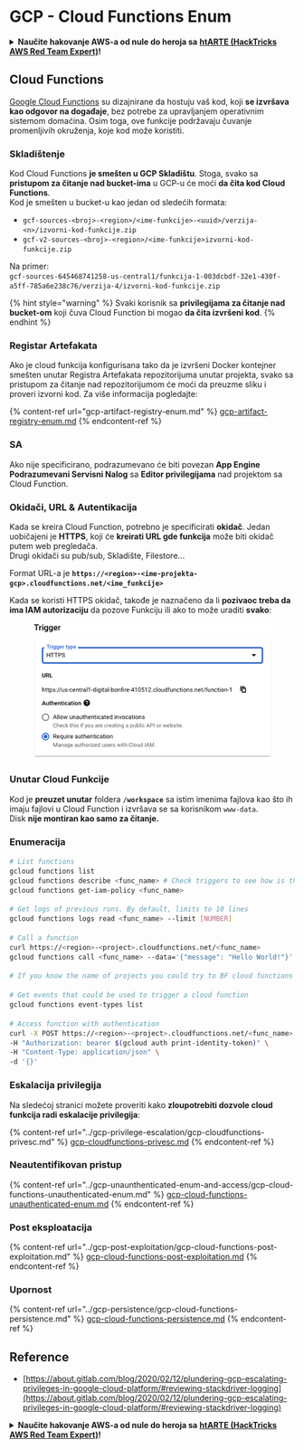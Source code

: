 # GCP - Cloud Functions Enum

<details>

<summary><strong>Naučite hakovanje AWS-a od nule do heroja sa</strong> <a href="https://training.hacktricks.xyz/courses/arte"><strong>htARTE (HackTricks AWS Red Team Expert)</strong></a><strong>!</strong></summary>

Drugi načini podrške HackTricks-u:

* Ako želite da vidite svoju **kompaniju reklamiranu na HackTricks-u** ili **preuzmete HackTricks u PDF formatu** proverite [**PLANOVE ZA PRIJAVU**](https://github.com/sponsors/carlospolop)!
* Nabavite [**zvanični PEASS & HackTricks swag**](https://peass.creator-spring.com)
* Otkrijte [**Porodičnu PEASS**](https://opensea.io/collection/the-peass-family), našu kolekciju ekskluzivnih [**NFT-ova**](https://opensea.io/collection/the-peass-family)
* **Pridružite se** 💬 [**Discord grupi**](https://discord.gg/hRep4RUj7f) ili [**telegram grupi**](https://t.me/peass) ili nas **pratite** na **Twitteru** 🐦 [**@hacktricks\_live**](https://twitter.com/hacktricks\_live)**.**
* **Podelite svoje hakovanje trikove slanjem PR-ova na** [**HackTricks**](https://github.com/carlospolop/hacktricks) i [**HackTricks Cloud**](https://github.com/carlospolop/hacktricks-cloud) github repozitorijume.

</details>

## Cloud Functions <a href="#reviewing-cloud-functions" id="reviewing-cloud-functions"></a>

[Google Cloud Functions](https://cloud.google.com/functions/) su dizajnirane da hostuju vaš kod, koji **se izvršava kao odgovor na događaje**, bez potrebe za upravljanjem operativnim sistemom domaćina. Osim toga, ove funkcije podržavaju čuvanje promenljivih okruženja, koje kod može koristiti.

### Skladištenje

Kod Cloud Functions **je smešten u GCP Skladištu**. Stoga, svako sa **pristupom za čitanje nad bucket-ima** u GCP-u će moći **da čita kod Cloud Functions**.\
Kod je smešten u bucket-u kao jedan od sledećih formata:

* `gcf-sources-<broj>-<region>/<ime-funkcije>-<uuid>/verzija-<n>/izvorni-kod-funkcije.zip`
* `gcf-v2-sources-<broj>-<region>/<ime-funkcije>izvorni-kod-funkcije.zip`

Na primer:\
`gcf-sources-645468741258-us-central1/funkcija-1-003dcbdf-32e1-430f-a5ff-785a6e238c76/verzija-4/izvorni-kod-funkcije.zip`

{% hint style="warning" %}
Svaki korisnik sa **privilegijama za čitanje nad bucket-om** koji čuva Cloud Function bi mogao **da čita izvršeni kod**.
{% endhint %}

### Registar Artefakata

Ako je cloud funkcija konfigurisana tako da je izvršeni Docker kontejner smešten unutar Registra Artefakata repozitorijuma unutar projekta, svako sa pristupom za čitanje nad repozitorijumom će moći da preuzme sliku i proveri izvorni kod. Za više informacija pogledajte:

{% content-ref url="gcp-artifact-registry-enum.md" %}
[gcp-artifact-registry-enum.md](gcp-artifact-registry-enum.md)
{% endcontent-ref %}

### SA

Ako nije specificirano, podrazumevano će biti povezan **App Engine Podrazumevani Servisni Nalog** sa **Editor privilegijama** nad projektom sa Cloud Function.

### Okidači, URL & Autentikacija

Kada se kreira Cloud Function, potrebno je specificirati **okidač**. Jedan uobičajeni je **HTTPS**, koji će **kreirati URL gde funkcija** može biti okidač putem web pregledača.\
Drugi okidači su pub/sub, Skladište, Filestore...

Format URL-a je **`https://<region>-<ime-projekta-gcp>.cloudfunctions.net/<ime_funkcije>`**

Kada se koristi HTTPS okidač, takođe je naznačeno da li **pozivaoc treba da ima IAM autorizaciju** da pozove Funkciju ili ako to može uraditi **svako**:

<figure><img src="../../../.gitbook/assets/image (19).png" alt=""><figcaption></figcaption></figure>

### Unutar Cloud Funkcije

Kod je **preuzet unutar** foldera **`/workspace`** sa istim imenima fajlova kao što ih imaju fajlovi u Cloud Function i izvršava se sa korisnikom `www-data`.\
Disk **nije montiran kao samo za čitanje.**

### Enumeracija
```bash
# List functions
gcloud functions list
gcloud functions describe <func_name> # Check triggers to see how is this function invoked
gcloud functions get-iam-policy <func_name>

# Get logs of previous runs. By default, limits to 10 lines
gcloud functions logs read <func_name> --limit [NUMBER]

# Call a function
curl https://<region>-<project>.cloudfunctions.net/<func_name>
gcloud functions call <func_name> --data='{"message": "Hello World!"}'

# If you know the name of projects you could try to BF cloud functions names

# Get events that could be used to trigger a cloud function
gcloud functions event-types list

# Access function with authentication
curl -X POST https://<region>-<project>.cloudfunctions.net/<func_name> \
-H "Authorization: bearer $(gcloud auth print-identity-token)" \
-H "Content-Type: application/json" \
-d '{}'
```
### Eskalacija privilegija

Na sledećoj stranici možete proveriti kako **zloupotrebiti dozvole cloud funkcija radi eskalacije privilegija**:

{% content-ref url="../gcp-privilege-escalation/gcp-cloudfunctions-privesc.md" %}
[gcp-cloudfunctions-privesc.md](../gcp-privilege-escalation/gcp-cloudfunctions-privesc.md)
{% endcontent-ref %}

### Neautentifikovan pristup

{% content-ref url="../gcp-unaunthenticated-enum-and-access/gcp-cloud-functions-unauthenticated-enum.md" %}
[gcp-cloud-functions-unauthenticated-enum.md](../gcp-unaunthenticated-enum-and-access/gcp-cloud-functions-unauthenticated-enum.md)
{% endcontent-ref %}

### Post eksploatacija

{% content-ref url="../gcp-post-exploitation/gcp-cloud-functions-post-exploitation.md" %}
[gcp-cloud-functions-post-exploitation.md](../gcp-post-exploitation/gcp-cloud-functions-post-exploitation.md)
{% endcontent-ref %}

### Upornost

{% content-ref url="../gcp-persistence/gcp-cloud-functions-persistence.md" %}
[gcp-cloud-functions-persistence.md](../gcp-persistence/gcp-cloud-functions-persistence.md)
{% endcontent-ref %}

## Reference

* [https://about.gitlab.com/blog/2020/02/12/plundering-gcp-escalating-privileges-in-google-cloud-platform/#reviewing-stackdriver-logging](https://about.gitlab.com/blog/2020/02/12/plundering-gcp-escalating-privileges-in-google-cloud-platform/#reviewing-stackdriver-logging)

<details>

<summary><strong>Naučite hakovanje AWS-a od nule do heroja sa</strong> <a href="https://training.hacktricks.xyz/courses/arte"><strong>htARTE (HackTricks AWS Red Team Expert)</strong></a><strong>!</strong></summary>

Drugi načini podrške HackTricks-u:

* Ako želite da vidite svoju **kompaniju reklamiranu na HackTricks-u** ili da **preuzmete HackTricks u PDF formatu** proverite [**PLANOVE ZA PRIJAVU**](https://github.com/sponsors/carlospolop)!
* Nabavite [**zvanični PEASS & HackTricks swag**](https://peass.creator-spring.com)
* Otkrijte [**The PEASS Family**](https://opensea.io/collection/the-peass-family), našu kolekciju ekskluzivnih [**NFT-ova**](https://opensea.io/collection/the-peass-family)
* **Pridružite se** 💬 [**Discord grupi**](https://discord.gg/hRep4RUj7f) ili [**telegram grupi**](https://t.me/peass) ili nas **pratite** na **Twitteru** 🐦 [**@hacktricks\_live**](https://twitter.com/hacktricks\_live)**.**
* **Podelite svoje hakovanje trikove slanjem PR-ova na** [**HackTricks**](https://github.com/carlospolop/hacktricks) i [**HackTricks Cloud**](https://github.com/carlospolop/hacktricks-cloud) github repozitorijume.

</details>
